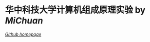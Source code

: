 华中科技大学计算机组成原理实验 by *MiChuan*
======================================  
*[Github homepage](https://github.com/MiChuan)*
